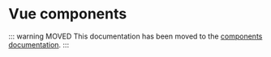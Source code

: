# Vue components

::: warning MOVED
This documentation has been moved to the [components documentation](../components/vue-components.md). 
:::
